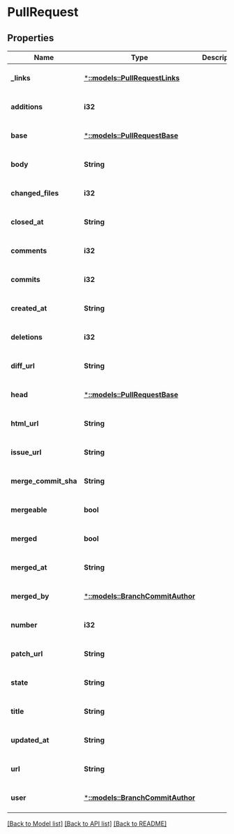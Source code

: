 # PullRequest

## Properties
Name | Type | Description | Notes
------------ | ------------- | ------------- | -------------
**_links** | [***::models::PullRequestLinks**](pullRequest__links.md) |  | [optional] [default to null]
**additions** | **i32** |  | [optional] [default to null]
**base** | [***::models::PullRequestBase**](pullRequest_base.md) |  | [optional] [default to null]
**body** | **String** |  | [optional] [default to null]
**changed_files** | **i32** |  | [optional] [default to null]
**closed_at** | **String** |  | [optional] [default to null]
**comments** | **i32** |  | [optional] [default to null]
**commits** | **i32** |  | [optional] [default to null]
**created_at** | **String** |  | [optional] [default to null]
**deletions** | **i32** |  | [optional] [default to null]
**diff_url** | **String** |  | [optional] [default to null]
**head** | [***::models::PullRequestBase**](pullRequest_base.md) |  | [optional] [default to null]
**html_url** | **String** |  | [optional] [default to null]
**issue_url** | **String** |  | [optional] [default to null]
**merge_commit_sha** | **String** |  | [optional] [default to null]
**mergeable** | **bool** |  | [optional] [default to null]
**merged** | **bool** |  | [optional] [default to null]
**merged_at** | **String** |  | [optional] [default to null]
**merged_by** | [***::models::BranchCommitAuthor**](branch_commit_author.md) |  | [optional] [default to null]
**number** | **i32** |  | [optional] [default to null]
**patch_url** | **String** |  | [optional] [default to null]
**state** | **String** |  | [optional] [default to null]
**title** | **String** |  | [optional] [default to null]
**updated_at** | **String** |  | [optional] [default to null]
**url** | **String** |  | [optional] [default to null]
**user** | [***::models::BranchCommitAuthor**](branch_commit_author.md) |  | [optional] [default to null]

[[Back to Model list]](../README.md#documentation-for-models) [[Back to API list]](../README.md#documentation-for-api-endpoints) [[Back to README]](../README.md)


